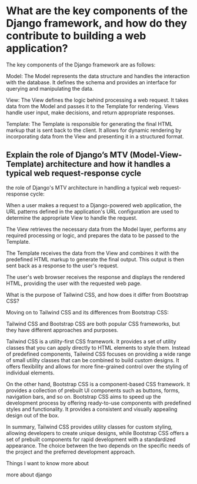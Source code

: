 # What are the key components of the Django framework, and how do they contribute to building a web application?

The key components of the Django framework are as follows:

Model: The Model represents the data structure and handles the interaction with the database. It defines the schema and provides an interface for querying and manipulating the data.

View: The View defines the logic behind processing a web request. It takes data from the Model and passes it to the Template for rendering. Views handle user input, make decisions, and return appropriate responses.

Template: The Template is responsible for generating the final HTML markup that is sent back to the client. It allows for dynamic rendering by incorporating data from the View and presenting it in a structured format.

## Explain the role of Django’s MTV (Model-View-Template) architecture and how it handles a typical web request-response cycle

the role of Django's MTV architecture in handling a typical web request-response cycle:

When a user makes a request to a Django-powered web application, the URL patterns defined in the application's URL configuration are used to determine the appropriate View to handle the request.

The View retrieves the necessary data from the Model layer, performs any required processing or logic, and prepares the data to be passed to the Template.

The Template receives the data from the View and combines it with the predefined HTML markup to generate the final output. This output is then sent back as a response to the user's request.

The user's web browser receives the response and displays the rendered HTML, providing the user with the requested web page.

 What is the purpose of Tailwind CSS, and how does it differ from Bootstrap CSS?

Moving on to Tailwind CSS and its differences from Bootstrap CSS:

Tailwind CSS and Bootstrap CSS are both popular CSS frameworks, but they have different approaches and purposes.

Tailwind CSS is a utility-first CSS framework. It provides a set of utility classes that you can apply directly to HTML elements to style them. Instead of predefined components, Tailwind CSS focuses on providing a wide range of small utility classes that can be combined to build custom designs. It offers flexibility and allows for more fine-grained control over the styling of individual elements.

On the other hand, Bootstrap CSS is a component-based CSS framework. It provides a collection of prebuilt UI components such as buttons, forms, navigation bars, and so on. Bootstrap CSS aims to speed up the development process by offering ready-to-use components with predefined styles and functionality. It provides a consistent and visually appealing design out of the box.

In summary, Tailwind CSS provides utility classes for custom styling, allowing developers to create unique designs, while Bootstrap CSS offers a set of prebuilt components for rapid development with a standardized appearance. The choice between the two depends on the specific needs of the project and the preferred development approach.

 Things I want to know more about

more about django
